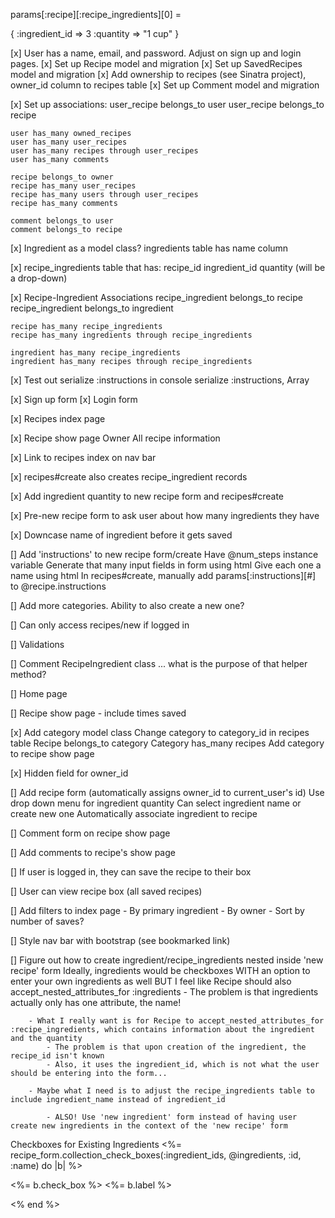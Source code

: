 params[:recipe][:recipe_ingredients][0] =

{
    :ingredient_id => 3
    :quantity => "1 cup"
}

[x] User has a name, email, and password. Adjust on sign up and login pages.
[x] Set up Recipe model and migration
[x] Set up SavedRecipes model and migration
[x] Add ownership to recipes (see Sinatra project), owner_id column to recipes table
[x] Set up Comment model and migration

[x] Set up associations: 
    user_recipe belongs_to user
    user_recipe belongs_to recipe

    user has_many owned_recipes
    user has_many user_recipes
    user has_many recipes through user_recipes
    user has_many comments

    recipe belongs_to owner
    recipe has_many user_recipes
    recipe has_many users through user_recipes
    recipe has_many comments 

    comment belongs_to user
    comment belongs_to recipe

[x] Ingredient as a model class? 
    ingredients table has name column

[x] recipe_ingredients table that has:
    recipe_id
    ingredient_id
    quantity (will be a drop-down)

[x] Recipe-Ingredient Associations
    recipe_ingredient belongs_to recipe
    recipe_ingredient belongs_to ingredient

    recipe has_many recipe_ingredients
    recipe has_many ingredients through recipe_ingredients

    ingredient has_many recipe_ingredients
    ingredient has_many recipes through recipe_ingredients

[x] Test out serialize :instructions in console
    serialize :instructions, Array 

[x] Sign up form
[x] Login form

[x] Recipes index page

[x] Recipe show page 
    Owner
    All recipe information

[x] Link to recipes index on nav bar

[x] recipes#create also creates recipe_ingredient records 

[x] Add ingredient quantity to new recipe form and recipes#create

[x] Pre-new recipe form to ask user about how many ingredients they have

[x] Downcase name of ingredient before it gets saved

[] Add 'instructions' to new recipe form/create
    Have @num_steps instance variable
    Generate that many input fields in form using html
    Give each one a name using html
    In recipes#create, manually add params[:instructions][#] to @recipe.instructions 

[] Add more categories. Ability to also create a new one?

[] Can only access recipes/new if logged in

[] Validations

[] Comment RecipeIngredient class ... what is the purpose of that helper method?

[] Home page 

[] Recipe show page - include times saved

[x] Add category model class
    Change category to category_id in recipes table
    Recipe belongs_to category
    Category has_many recipes
    Add category to recipe show page

[x] Hidden field for owner_id


[] Add recipe form (automatically assigns owner_id to current_user's id)
    Use drop down menu for ingredient quantity
    Can select ingredient name or create new one
    Automatically associate ingredient to recipe

[] Comment form on recipe show page

[] Add comments to recipe's show page

[] If user is logged in, they can save the recipe to their box

[] User can view recipe box (all saved recipes)

[] Add filters to index page
    - By primary ingredient
    - By owner
    - Sort by number of saves?

[] Style nav bar with bootstrap (see bookmarked link)

[] Figure out how to create ingredient/recipe_ingredients nested inside 'new recipe' form
    Ideally, ingredients would be checkboxes WITH an option to enter your own ingredients as well
    BUT I feel like Recipe should also accept_nested_attributes_for :ingredients
        - The problem is that ingredients actually only has one attribute, the name!

        - What I really want is for Recipe to accept_nested_attributes_for :recipe_ingredients, which contains information about the ingredient and the quantity
            - The problem is that upon creation of the ingredient, the recipe_id isn't known
            - Also, it uses the ingredient_id, which is not what the user should be entering into the form...

        - Maybe what I need is to adjust the recipe_ingredients table to include ingredient_name instead of ingredient_id 

            - ALSO! Use 'new ingredient' form instead of having user create new ingredients in the context of the 'new recipe' form



Checkboxes for Existing Ingredients
  <%= recipe_form.collection_check_boxes(:ingredient_ids, @ingredients, :id, :name) do |b| %>
  <p>
    <%= b.check_box %>
    <%= b.label %>
  </p>
  <% end %>